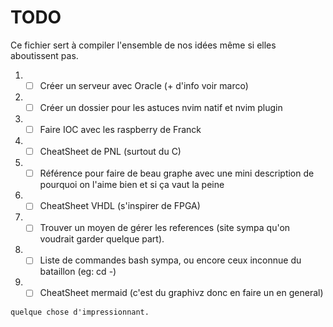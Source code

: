 # TODO

Ce fichier sert à compiler l'ensemble de nos idées même si elles aboutissent pas.


1. - [ ] Créer un serveur avec Oracle (+ d'info voir marco)
2. - [ ] Créer un dossier pour les astuces nvim natif et nvim plugin
3. - [ ] Faire IOC avec les raspberry de Franck
4. - [ ] CheatSheet de PNL (surtout du C)
5. - [ ] Référence pour faire de beau graphe avec une mini description de pourquoi on l'aime bien et si ça vaut la peine
6. - [ ] CheatSheet VHDL (s'inspirer de FPGA)
7. - [ ] Trouver un moyen de gérer les references (site sympa qu'on voudrait garder quelque part).
8. - [ ] Liste de commandes bash sympa, ou encore ceux inconnue du bataillon (eg: cd -)
9. - [ ] CheatSheet mermaid (c'est du graphivz donc en faire un en general)

```admonish info 
quelque chose d'impressionnant.
```
